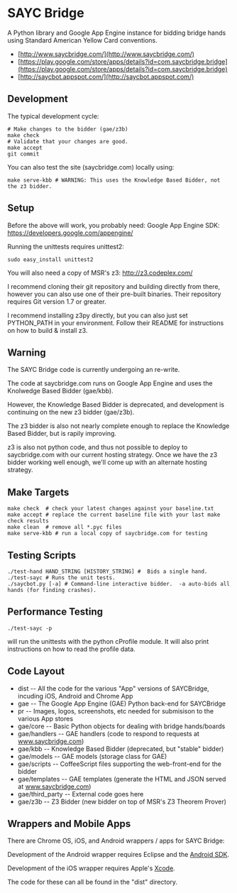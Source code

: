 SAYC Bridge
===========

A Python library and Google App Engine instance for bidding bridge hands
using Standard American Yellow Card conventions.

- [http://www.saycbridge.com/](http://www.saycbridge.com/)
- [https://play.google.com/store/apps/details?id=com.saycbridge.bridge](https://play.google.com/store/apps/details?id=com.saycbridge.bridge)
- [http://saycbot.appspot.com/](http://saycbot.appspot.com/)

Development
-----------

The typical development cycle:

    # Make changes to the bidder (gae/z3b)
    make check
    # Validate that your changes are good.
    make accept
    git commit

You can also test the site (saycbridge.com) locally using:

    make serve-kbb # WARNING: This uses the Knowledge Based Bidder, not the z3 bidder.

Setup
-----

Before the above will work, you probably need:
Google App Engine SDK:
https://developers.google.com/appengine/

Running the unittests requires unittest2:

    sudo easy_install unittest2

You will also need a copy of MSR's z3:
http://z3.codeplex.com/

I recommend cloning their git repository and building directly from there,
however you can also use one of their pre-built binaries.
Their repository requires Git version 1.7 or greater.

I recommend installing z3py directly, but you can also just set PYTHON_PATH in your environment.
Follow their README for instructions on how to build & install z3.

Warning
-------

The SAYC Bridge code is currently undergoing an re-write.

The code at saycbridge.com runs on Google App Engine
and uses the Knolwedge Based Bidder (gae/kbb).

However, the Knowledge Based Bidder is deprecated, and
development is continuing on the new z3 bidder (gae/z3b).

The z3 bidder is also not nearly complete enough to replace
the Knowledge Based Bidder, but is rapily improving.

z3 is also not python code, and thus not possible
to deploy to saycbridge.com with our current hosting strategy.
Once we have the z3 bidder working well enough, we'll come
up with an alternate hosting strategy.

Make Targets
------------

    make check  # check your latest changes against your baseline.txt
    make accept # replace the current baseline file with your last make check results
    make clean  # remove all *.pyc files
    make serve-kbb # run a local copy of saycbridge.com for testing

Testing Scripts
---------------

    ./test-hand HAND_STRING [HISTORY_STRING] #  Bids a single hand.
    ./test-sayc # Runs the unit tests.
    ./saycbot.py [-a] # Command-line interactive bidder.  -a auto-bids all hands (for finding crashes).

Performance Testing
-------------------

    ./test-sayc -p

will run the unittests with the python cProfile module.
It will also print instructions on how to read the profile data.

Code Layout
-----------

- dist -- All the code for the various "App" versions of SAYCBridge, incuding iOS, Android and Chrome App
- gae -- The Google App Engine (GAE) Python back-end for SAYCBridge
- pr -- Images, logos, screenshots, etc needed for submisison to the various App stores
- gae/core -- Basic Python objects for dealing with bridge hands/boards
- gae/handlers -- GAE handlers (code to respond to requests at www.saycbridge.com)
- gae/kbb -- Knowledge Based Bidder (deprecated, but "stable" bidder)
- gae/models -- GAE models (storage class for GAE)
- gae/scripts -- CoffeeScript files supporting the web-front-end for the bidder
- gae/templates -- GAE templates (generate the HTML and JSON served at www.saycbridge.com)
- gae/third_party -- External code goes here
- gae/z3b -- Z3 Bidder (new bidder on top of MSR's Z3 Theorem Prover)

Wrappers and Mobile Apps
------------------------

There are Chrome OS, iOS, and Android wrappers / apps for SAYC Bridge:

Development of the Android wrapper requires Eclipse and the [Android SDK](http://developer.android.com/sdk/).

Development of the iOS wrapper requires Apple's [Xcode](https://developer.apple.com/xcode/).

The code for these can all be found in the "dist" directory.
